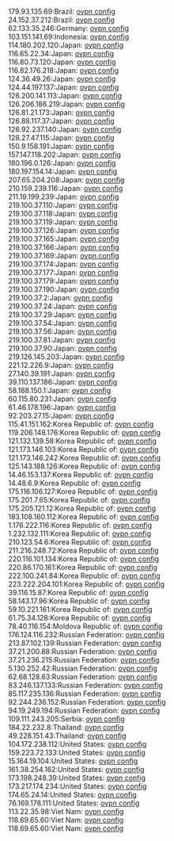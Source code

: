 179.93.135.69:Brazil: [ovpn config](vpn/179_93_135_69.ovpn)  
24.152.37.212:Brazil: [ovpn config](vpn/24_152_37_212.ovpn)  
62.133.35.246:Germany: [ovpn config](vpn/62_133_35_246.ovpn)  
103.151.141.69:Indonesia: [ovpn config](vpn/103_151_141_69.ovpn)  
114.180.202.120:Japan: [ovpn config](vpn/114_180_202_120.ovpn)  
116.65.22.34:Japan: [ovpn config](vpn/116_65_22_34.ovpn)  
116.80.73.120:Japan: [ovpn config](vpn/116_80_73_120.ovpn)  
116.82.176.218:Japan: [ovpn config](vpn/116_82_176_218.ovpn)  
124.36.49.26:Japan: [ovpn config](vpn/124_36_49_26.ovpn)  
124.44.197.137:Japan: [ovpn config](vpn/124_44_197_137.ovpn)  
126.200.141.113:Japan: [ovpn config](vpn/126_200_141_113.ovpn)  
126.206.186.219:Japan: [ovpn config](vpn/126_206_186_219.ovpn)  
126.81.21.173:Japan: [ovpn config](vpn/126_81_21_173.ovpn)  
126.88.117.37:Japan: [ovpn config](vpn/126_88_117_37.ovpn)  
126.92.237.140:Japan: [ovpn config](vpn/126_92_237_140.ovpn)  
128.27.47.115:Japan: [ovpn config](vpn/128_27_47_115.ovpn)  
150.9.158.191:Japan: [ovpn config](vpn/150_9_158_191.ovpn)  
157.147.118.202:Japan: [ovpn config](vpn/157_147_118_202.ovpn)  
180.196.0.126:Japan: [ovpn config](vpn/180_196_0_126.ovpn)  
180.197.154.14:Japan: [ovpn config](vpn/180_197_154_14.ovpn)  
207.65.204.208:Japan: [ovpn config](vpn/207_65_204_208.ovpn)  
210.159.239.116:Japan: [ovpn config](vpn/210_159_239_116.ovpn)  
211.19.199.239:Japan: [ovpn config](vpn/211_19_199_239.ovpn)  
219.100.37.110:Japan: [ovpn config](vpn/219_100_37_110.ovpn)  
219.100.37.118:Japan: [ovpn config](vpn/219_100_37_118.ovpn)  
219.100.37.119:Japan: [ovpn config](vpn/219_100_37_119.ovpn)  
219.100.37.126:Japan: [ovpn config](vpn/219_100_37_126.ovpn)  
219.100.37.165:Japan: [ovpn config](vpn/219_100_37_165.ovpn)  
219.100.37.166:Japan: [ovpn config](vpn/219_100_37_166.ovpn)  
219.100.37.169:Japan: [ovpn config](vpn/219_100_37_169.ovpn)  
219.100.37.174:Japan: [ovpn config](vpn/219_100_37_174.ovpn)  
219.100.37.177:Japan: [ovpn config](vpn/219_100_37_177.ovpn)  
219.100.37.179:Japan: [ovpn config](vpn/219_100_37_179.ovpn)  
219.100.37.190:Japan: [ovpn config](vpn/219_100_37_190.ovpn)  
219.100.37.2:Japan: [ovpn config](vpn/219_100_37_2.ovpn)  
219.100.37.24:Japan: [ovpn config](vpn/219_100_37_24.ovpn)  
219.100.37.29:Japan: [ovpn config](vpn/219_100_37_29.ovpn)  
219.100.37.54:Japan: [ovpn config](vpn/219_100_37_54.ovpn)  
219.100.37.56:Japan: [ovpn config](vpn/219_100_37_56.ovpn)  
219.100.37.81:Japan: [ovpn config](vpn/219_100_37_81.ovpn)  
219.100.37.90:Japan: [ovpn config](vpn/219_100_37_90.ovpn)  
219.126.145.203:Japan: [ovpn config](vpn/219_126_145_203.ovpn)  
221.12.226.9:Japan: [ovpn config](vpn/221_12_226_9.ovpn)  
27.140.39.191:Japan: [ovpn config](vpn/27_140_39_191.ovpn)  
39.110.137.186:Japan: [ovpn config](vpn/39_110_137_186.ovpn)  
58.188.150.1:Japan: [ovpn config](vpn/58_188_150_1.ovpn)  
60.115.80.231:Japan: [ovpn config](vpn/60_115_80_231.ovpn)  
61.46.178.196:Japan: [ovpn config](vpn/61_46_178_196.ovpn)  
92.203.27.15:Japan: [ovpn config](vpn/92_203_27_15.ovpn)  
115.41.151.162:Korea Republic of: [ovpn config](vpn/115_41_151_162.ovpn)  
119.206.148.176:Korea Republic of: [ovpn config](vpn/119_206_148_176.ovpn)  
121.132.139.58:Korea Republic of: [ovpn config](vpn/121_132_139_58.ovpn)  
121.173.146.103:Korea Republic of: [ovpn config](vpn/121_173_146_103.ovpn)  
121.173.146.242:Korea Republic of: [ovpn config](vpn/121_173_146_242.ovpn)  
125.143.188.126:Korea Republic of: [ovpn config](vpn/125_143_188_126.ovpn)  
14.46.153.137:Korea Republic of: [ovpn config](vpn/14_46_153_137.ovpn)  
14.48.6.9:Korea Republic of: [ovpn config](vpn/14_48_6_9.ovpn)  
175.116.106.127:Korea Republic of: [ovpn config](vpn/175_116_106_127.ovpn)  
175.201.7.65:Korea Republic of: [ovpn config](vpn/175_201_7_65.ovpn)  
175.205.121.12:Korea Republic of: [ovpn config](vpn/175_205_121_12.ovpn)  
183.108.160.112:Korea Republic of: [ovpn config](vpn/183_108_160_112.ovpn)  
1.176.222.116:Korea Republic of: [ovpn config](vpn/1_176_222_116.ovpn)  
1.232.132.111:Korea Republic of: [ovpn config](vpn/1_232_132_111.ovpn)  
210.123.54.6:Korea Republic of: [ovpn config](vpn/210_123_54_6.ovpn)  
211.216.248.72:Korea Republic of: [ovpn config](vpn/211_216_248_72.ovpn)  
220.116.101.134:Korea Republic of: [ovpn config](vpn/220_116_101_134.ovpn)  
220.86.170.161:Korea Republic of: [ovpn config](vpn/220_86_170_161.ovpn)  
222.100.241.84:Korea Republic of: [ovpn config](vpn/222_100_241_84.ovpn)  
223.222.204.101:Korea Republic of: [ovpn config](vpn/223_222_204_101.ovpn)  
39.116.15.87:Korea Republic of: [ovpn config](vpn/39_116_15_87.ovpn)  
58.143.17.96:Korea Republic of: [ovpn config](vpn/58_143_17_96.ovpn)  
59.10.221.161:Korea Republic of: [ovpn config](vpn/59_10_221_161.ovpn)  
61.75.34.128:Korea Republic of: [ovpn config](vpn/61_75_34_128.ovpn)  
78.40.116.154:Moldova Republic of: [ovpn config](vpn/78_40_116_154.ovpn)  
176.124.116.232:Russian Federation: [ovpn config](vpn/176_124_116_232.ovpn)  
213.87.102.139:Russian Federation: [ovpn config](vpn/213_87_102_139.ovpn)  
37.21.200.88:Russian Federation: [ovpn config](vpn/37_21_200_88.ovpn)  
37.21.236.215:Russian Federation: [ovpn config](vpn/37_21_236_215.ovpn)  
5.130.252.42:Russian Federation: [ovpn config](vpn/5_130_252_42.ovpn)  
62.68.128.63:Russian Federation: [ovpn config](vpn/62_68_128_63.ovpn)  
83.246.137.133:Russian Federation: [ovpn config](vpn/83_246_137_133.ovpn)  
85.117.235.136:Russian Federation: [ovpn config](vpn/85_117_235_136.ovpn)  
92.244.236.152:Russian Federation: [ovpn config](vpn/92_244_236_152.ovpn)  
94.19.249.194:Russian Federation: [ovpn config](vpn/94_19_249_194.ovpn)  
109.111.243.205:Serbia: [ovpn config](vpn/109_111_243_205.ovpn)  
184.22.232.8:Thailand: [ovpn config](vpn/184_22_232_8.ovpn)  
49.228.151.43:Thailand: [ovpn config](vpn/49_228_151_43.ovpn)  
104.172.238.112:United States: [ovpn config](vpn/104_172_238_112.ovpn)  
159.223.72.133:United States: [ovpn config](vpn/159_223_72_133.ovpn)  
15.164.19.104:United States: [ovpn config](vpn/15_164_19_104.ovpn)  
161.38.254.162:United States: [ovpn config](vpn/161_38_254_162.ovpn)  
173.198.248.39:United States: [ovpn config](vpn/173_198_248_39.ovpn)  
173.217.174.234:United States: [ovpn config](vpn/173_217_174_234.ovpn)  
174.65.24.14:United States: [ovpn config](vpn/174_65_24_14.ovpn)  
76.169.178.111:United States: [ovpn config](vpn/76_169_178_111.ovpn)  
113.22.35.98:Viet Nam: [ovpn config](vpn/113_22_35_98.ovpn)  
118.69.65.60:Viet Nam: [ovpn config](vpn/118_69_65_60.ovpn)  
118.69.65.60:Viet Nam: [ovpn config](vpn/118_69_65_60.ovpn)  
